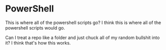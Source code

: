 # PowerShell
This is where all of the powershell scripts go?
I think this is where all of the powershell scripts would go. 

Can I treat a repo like a folder and just chuck all of my random bullshit into it? I think that's how this works.
